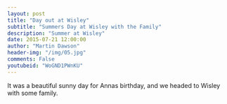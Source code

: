 ```yaml
---
layout: post
title: "Day out at Wisley"
subtitle: "Summers Day at Wisley with the Family"
description: "Summer at Wisley"
date: 2015-07-21 12:00:00
author: "Martin Dawson"
header-img: "/img/05.jpg"
comments: False
youtubeid: "WoGND1PWnKU"
---
```

It was a beautiful sunny day for Annas birthday, and we headed to Wisley with some family.
